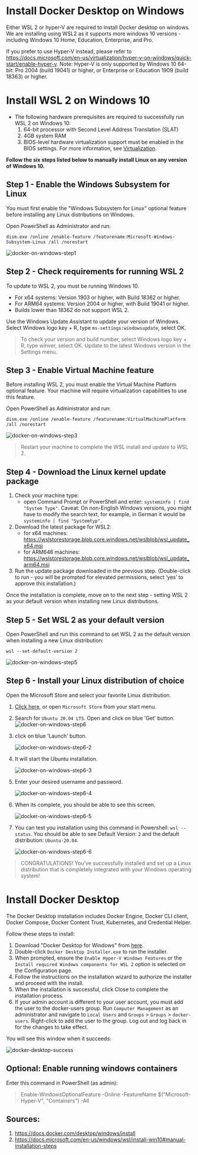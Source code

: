 # Install Docker Desktop on Windows

Either WSL 2 or hyper-V are required to install Docker desktop on windows. We are installing using WSL2 as it supports more windows 10 versions - including Windows 10 Home, Education, Enterprise, and Pro. 

If you prefer to use Hyper-V instead, please refer to https://docs.microsoft.com/en-us/virtualization/hyper-v-on-windows/quick-start/enable-hyper-v. Note: Hyper-V is only supported by Windows 10 64-bit: Pro 2004 (build 19041) or higher, or Enterprise or Education 1909 (build 18363) or higher.

# Install WSL 2 on Windows 10

- The following hardware prerequisites are required to successfully run WSL 2 on Windows 10:
    1. 64-bit processor with Second Level Address Translation (SLAT)
    1. 4GB system RAM
    1. BIOS-level hardware virtualization support must be enabled in the BIOS settings. For more information, see [Virtualization](https://docs.docker.com/desktop/windows/troubleshoot/#virtualization-must-be-enabled).



<strong>Follow the six steps listed below to manually install Linux on any version of Windows 10.</strong>

## Step 1 - Enable the Windows Subsystem for Linux

You must first enable the "Windows Subsystem for Linux" optional feature before installing any Linux distributions on Windows.

Open PowerShell as Administrator and run:

`dism.exe /online /enable-feature /featurename:Microsoft-Windows-Subsystem-Linux /all /norestart`

![docker-on-windows-step1](images/docker-on-windows-step1.png)


## Step 2 - Check requirements for running WSL 2

To update to WSL 2, you must be running Windows 10.

- For x64 systems: Version 1903 or higher, with Build 18362 or higher.
- For ARM64 systems: Version 2004 or higher, with Build 19041 or higher.
- Builds lower than 18362 do not support WSL 2.

Use the Windows Update Assistant to update your version of Windows. Select Windows logo key + R, type `ms-settings:windowsupdate`, select OK.

<blockquote>
To check your version and build number, select Windows logo key + R, type winver, select OK. Update to the latest Windows version in the Settings menu.
</blockquote>

## Step 3 - Enable Virtual Machine feature

Before installing WSL 2, you must enable the Virtual Machine Platform optional feature. Your machine will require virtualization capabilities to use this feature.

Open PowerShell as Administrator and run:

```
dism.exe /online /enable-feature /featurename:VirtualMachinePlatform /all /norestart
```

![docker-on-windows-step3](images/docker-on-windows-step3.png)

<blockquote>
Restart your machine to complete the WSL install and update to WSL 2.
</blockquote>

## Step 4 - Download the Linux kernel update package

1. Check your machine type:
    - open Command Prompt or PowerShell and enter: `systeminfo | find "System Type"`. Caveat: On non-English Windows versions, you might have to modify the search text, for example, in German it would be `systeminfo | find "Systemtyp"`.
1. Download the latest package for WSL2:
    - for x64 machines: https://wslstorestorage.blob.core.windows.net/wslblob/wsl_update_x64.msi
    - for ARM646 machines: https://wslstorestorage.blob.core.windows.net/wslblob/wsl_update_arm64.msi
1. Run the update package downloaded in the previous step. (Double-click to run - you will be prompted for elevated permissions, select ‘yes’ to approve this installation.)

Once the installation is complete, move on to the next step - setting WSL 2 as your default version when installing new Linux distributions.

## Step 5 - Set WSL 2 as your default version

Open PowerShell and run this command to set WSL 2 as the default version when installing a new Linux distribution:

```
wsl --set-default-version 2
```

![docker-on-windows-step5](images/docker-on-windows-step5.png)

## Step 6 - Install your Linux distribution of choice

Open the Microsoft Store and select your favorite Linux distribution. 
1. [Click here](https://aka.ms/wslstore), or open `Microsoft Store` from your start menu.
1. Search for `Ubuntu 20.04 LTS`. Open and click on blue 'Get' button.
    ![docker-on-windows-step6](images/docker-on-windows-step6.png)

1. click on blue 'Launch' button.

    ![docker-on-windows-step6-2](images/docker-on-windows-step6-2.png)

1. It will start the Ubuntu installation.

    ![docker-on-windows-step6-3](images/docker-on-windows-step6-3.png)

1. Enter your desired username and password.

    ![docker-on-windows-step6-4](images/docker-on-windows-step6-4.png)

1. When its complete, you should be able to see this screen.

    ![docker-on-windows-step6-5](images/docker-on-windows-step6-5.png)

1. You can test you installation using this command in Powershell: `wsl --status`. You should be able to see Default Version: `2` and the default distribution: `Ubuntu-20.04`.

    ![docker-on-windows-step6-6](images/docker-on-windows-step6-6.png)

<blockquote>
CONGRATULATIONS! You've successfully installed and set up a Linux distribution that is completely integrated with your Windows operating system!
</blockquote>

# Install Docker Desktop

The Docker Desktop installation includes Docker Engine, Docker CLI client, Docker Compose, Docker Content Trust, Kubernetes, and Credential Helper.

Follow these steps to install:

1. Download "Docker Desktop for Windows" from [here](https://desktop.docker.com/win/stable/amd64/Docker%20Desktop%20Installer.exe).
1. Double-click `Docker Desktop Installer.exe` to run the installer.
1. When prompted, ensure the `Enable Hyper-V Windows Features` or the `Install required Windows components for WSL 2` option is selected on the Configuration page.
1. Follow the instructions on the installation wizard to authorize the installer and proceed with the install.
1. When the installation is successful, click Close to complete the installation process.
1. If your admin account is different to your user account, you must add the user to the docker-users group. Run `Computer Management` as an administrator and navigate to `Local Users` and `Groups` > `Groups` > `docker-users`. Right-click to add the user to the group. Log out and log back in for the changes to take effect.

You will see this window when it succeeds:

![docker-desktop-success](images/docker-desktop-success.png)

## Optional: Enable running windows containers

Enter this command in PowerShell (as admin):

<blockquote>
Enable-WindowsOptionalFeature -Online -FeatureName $("Microsoft-Hyper-V", "Containers") -All
</blockquote>

## Sources:

1. https://docs.docker.com/desktop/windows/install
1. https://docs.microsoft.com/en-us/windows/wsl/install-win10#manual-installation-steps
